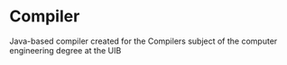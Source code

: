 # Compiler
Java-based compiler created for the Compilers subject of the computer engineering degree at the UIB
